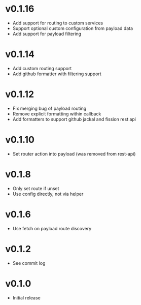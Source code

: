 # v0.1.16
* Add support for routing to custom services
* Support optional custom configuration from payload data
* Add support for payload filtering

# v0.1.14
* Add custom routing support
* Add github formatter with filtering support

# v0.1.12
* Fix merging bug of payload routing
* Remove explicit formatting within callback
* Add formatters to support github jackal and fission rest api

# v0.1.10
* Set router action into payload (was removed from rest-api)

# v0.1.8
* Only set route if unset
* Use config directly, not via helper

# v0.1.6
* Use fetch on payload route discovery

# v0.1.2
* See commit log

# v0.1.0
* Initial release
